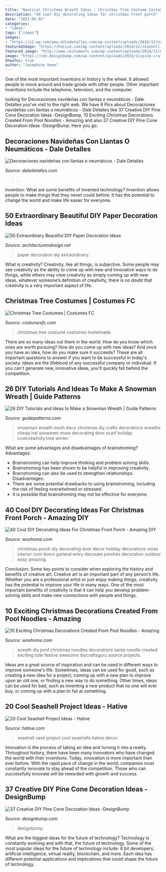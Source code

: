 ```yaml
---
title: "Nautical Christmas Wreath Ideas : Christmas Tree Costume Costumes Homemade"
description: "40 cool diy decorating ideas for christmas front porch"
date: "2023-05-02"
categories:
- "ideas"
tags: ["ideas"]
images:
- "https://i2.wp.com/www.daledetalles.com/wp-content/uploads/2016/12/navidad-con-llantas5.jpg"
featuredImage: "https://hative.com/wp-content/uploads/2014/12/seashell-project-ideas/7-seashell-vase.jpg"
featured_image: "http://www.costumesfc.com/wp-content/uploads/2014/11/Christmas-Tree-Costume-Homemade.jpg"
image: "https://cdn.designbump.com/wp-content/uploads/2015/11/pine-crafts-fall-decor12.jpg"
ShowToc: true
author: "Josephine Howe"
---
```



One of the most important inventions in history is the wheel. It allowed people to move around and trade goods with other people. Other important inventions include the telephone, television, and the computer.

	

		
looking for Decoraciones navideñas con llantas o neumáticos - Dale Detalles you've visit to the right web. We have 8 Pics about Decoraciones navideñas con llantas o neumáticos - Dale Detalles like 37 Creative DIY Pine Cone Decoration Ideas -DesignBump, 10 Exciting Christmas Decorations Created From Pool Noodles - Amazing and also 37 Creative DIY Pine Cone Decoration Ideas -DesignBump. Here you go:
		
    
## Decoraciones Navideñas Con Llantas O Neumáticos - Dale Detalles

<img loading=lazy src="https://i2.wp.com/www.daledetalles.com/wp-content/uploads/2016/12/navidad-con-llantas5.jpg" onerror="this.onerror=null;this.src='https://tse3.mm.bing.net/th?id=OIP.36XJ7RiFPc7I4AjMCOjx3QHaJ4&amp;pid=15.1';" alt="Decoraciones navideñas con llantas o neumáticos - Dale Detalles">

_Source: daledetalles.com_

>. 

	

Invention: What are some benefits of invented technology?
Invention allows people to make things that they never could before. It has the potential to change the world and make life easier for everyone.

    
## 50 Extraordinary Beautiful DIY Paper Decoration Ideas

<img loading=lazy src="https://cdn.architecturendesign.net/wp-content/uploads/2016/01/AD-Extraordinary-Beautiful-DIY-Paper-Decoration-Ideas-11.jpg" onerror="this.onerror=null;this.src='https://tse1.mm.bing.net/th?id=OIP.bT26wkkZs3uw0vG3TlobiQHaLH&amp;pid=15.1';" alt="50 Extraordinary Beautiful DIY Paper Decoration Ideas">

_Source: architecturendesign.net_

>paper decoration diy extraordinary. 

	

What is creativity?
Creativity, like all things, is subjective. Some people may see creativity as the ability to come up with new and innovative ways to do things, while others may view creativity as simply coming up with new ideas. whatever someone’s definition of creativity, there is no doubt that creativity is a very important aspect of life.

    
## Christmas Tree Costumes | Costumes FC

<img loading=lazy src="http://www.costumesfc.com/wp-content/uploads/2014/11/Christmas-Tree-Costume-Homemade.jpg" onerror="this.onerror=null;this.src='https://tse1.mm.bing.net/th?id=OIP.zkPQt33y5mSmswTDdpXjYAHaJ4&amp;pid=15.1';" alt="Christmas Tree Costumes | Costumes FC">

_Source: costumesfc.com_

>christmas tree costume costumes homemade. 

	

There are so many ideas out there in the world. How do you know which ones are worth pursuing? How do you come up with new ideas? And once you have an idea, how do you make sure it succeeds? These are all important questions to answer if you want to be successful in today's society. Ideas are the lifeblood of any successful company or individual. If you can't generate new, innovative ideas, you'll quickly fall behind the competition.

    
## 26 DIY Tutorials And Ideas To Make A Snowman Wreath | Guide Patterns

<img loading=lazy src="https://www.guidepatterns.com/wp-content/uploads/2016/12/How-to-Make-a-Snowman-Wreath.jpg" onerror="this.onerror=null;this.src='https://tse3.mm.bing.net/th?id=OIP.jSXITiNqPMVml37_kEyxpQHaMB&amp;pid=15.1';" alt="26 DIY Tutorials and Ideas to Make a Snowman Wreath | Guide Patterns">

_Source: guidepatterns.com_

>snowman wreath mesh deco christmas diy crafts decorations wreaths cheap hat snowmen snow decorating door scarf holiday coolcreativity tree winter. 

	

What are some advantages and disadvantages of brainstroming?
Advantages: 
- Brainstroming can help improve thinking and problem solving skills. 
- Brainstroming has been shown to be helpful in improving creativity. 
- Brainstroming can also be used to strengthen relationships.
Disadvantages: 
- There are some potential drawbacks to using brainstroming, including the risk of feeling overwhelmed or stressed. 
- It is possible that brainstroming may not be effective for everyone.

    
## 40 Cool DIY Decorating Ideas For Christmas Front Porch - Amazing DIY

<img loading=lazy src="http://www.woohome.com/wp-content/uploads/2013/12/DIY-Christmas-Porch-Ideas-37.jpg" onerror="this.onerror=null;this.src='https://tse4.mm.bing.net/th?id=OIP.zd-UdMlgHc0A_vxf3kCHeAHaJ7&amp;pid=15.1';" alt="40 Cool DIY Decorating Ideas For Christmas Front Porch - Amazing DIY">

_Source: woohome.com_

>christmas porch diy decorating door decor holiday decorations xmas interior cool doors garland entry decorate porches decoration outdoor easy amazing. 

	

Conclusion: Some key points to consider when exploring the history and benefits of creative art.
Creative art is an important part of any person’s life. Whether you are a professional artist or just enjoy making things, creativity has the potential to improve your life in many ways. One of the most important benefits of creativity is that it can help you develop problem-solving skills and make new connections with people and things.

    
## 10 Exciting Christmas Decorations Created From Pool Noodles - Amazing

<img loading=lazy src="http://www.woohome.com/wp-content/uploads/2017/11/pool-noodle-projects-for-christmas-5.jpg" onerror="this.onerror=null;this.src='https://tse4.mm.bing.net/th?id=OIP.m4yTsK3CAiAIrcAqG0P3MAHaN9&amp;pid=15.1';" alt="10 Exciting Christmas Decorations Created From Pool Noodles - Amazing">

_Source: woohome.com_

>wreath diy pool christmas noodles decorations santa noodle created exciting tulle festive awesome diycraftsguru source projects. 

	

Ideas are a great source of inspiration and can be used in different ways to improve someone's life. Sometimes, ideas can be used for good, such as creating a new idea for a project, coming up with a new plan to improve upon an old one, or finding a new way to do something. Other times, ideas can be used for bad, such as inventing a new product that no one will ever buy, or coming up with a plan to fail at something.

    
## 20 Cool Seashell Project Ideas - Hative

<img loading=lazy src="https://hative.com/wp-content/uploads/2014/12/seashell-project-ideas/7-seashell-vase.jpg" onerror="this.onerror=null;this.src='https://tse3.mm.bing.net/th?id=OIP.aPfXizY4yijZISR7BdlsEAHaJ4&amp;pid=15.1';" alt="20 Cool Seashell Project Ideas - Hative">

_Source: hative.com_

>seashell vase project cool seashells hative decor. 

	

Innovation is the process of taking an idea and turning it into a reality. Throughout history, there have been many innovators who have changed the world with their inventions. Today, innovation is more important than ever before. With the rapid pace of change in the world, companies must constantly innovate to stay ahead of the competition. Those who can successfully innovate will be rewarded with growth and success.

    
## 37 Creative DIY Pine Cone Decoration Ideas -DesignBump

<img loading=lazy src="https://cdn.designbump.com/wp-content/uploads/2015/11/pine-crafts-fall-decor12.jpg" onerror="this.onerror=null;this.src='https://tse3.mm.bing.net/th?id=OIP.TeA1svPw_TUPUaxwgUgryAHaKx&amp;pid=15.1';" alt="37 Creative DIY Pine Cone Decoration Ideas -DesignBump">

_Source: designbump.com_

>designbump. 

	

What are the biggest ideas for the future of technology?
Technology is constantly evolving and with that, the future of technology. Some of the most popular ideas for the future of technology include: 8 bit developers, artificial intelligence, virtual reality, blockchain, and more. Each idea has different potential applications and implications that could shape the future of technology.

